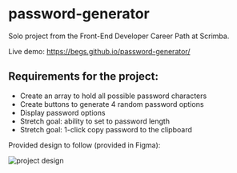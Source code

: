 # password-generator
Solo project from the Front-End Developer Career Path at Scrimba.

Live demo: https://begs.github.io/password-generator/

## Requirements for the project:
- Create an array to hold all possible password characters
- Create buttons to generate 4 random password options
- Display password options
- Stretch goal: ability to set to password length
- Stretch goal: 1-click copy password to the clipboard

Provided design to follow (provided in Figma):

![project design](https://i.imgur.com/dQF4y7v.png)
